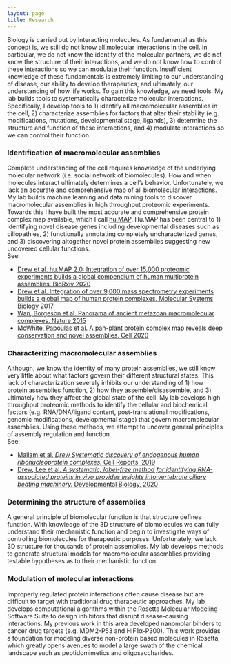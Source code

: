 ```yaml
---
layout: page
title: Research
---
```


<p class="message">
Biology is carried out by interacting molecules. As fundamental as this concept is, we still do not know all molecular interactions in the cell. In particular, we do not know the identity of the molecular partners, we do not know the structure of their interactions, and we do not know how to control these interactions so we can modulate their function. Insufficient knowledge of these fundamentals is extremely limiting to our understanding of disease, our ability to develop therapeutics, and ultimately, our understanding of how life works. To gain this knowledge, we need tools. My lab builds tools to systematically characterize molecular interactions. Specifically, I develop tools to 1) identify all macromolecular assemblies in the cell, 2) characterize assemblies for factors that alter their stability (e.g. modifications, mutations, developmental stage, ligands), 3) determine the structure and function of these interactions, and 4) modulate interactions so we can control their function.
</p>

<p class="message">
	<h3>Identification of macromolecular assemblies</h3>
</p>
<p>
Complete understanding of the cell requires knowledge of the underlying molecular network (i.e. social network of biomolecules). How and when molecules interact ultimately determines a cell’s behavior. Unfortunately, we lack an accurate and comprehensive map of all biomolecular interactions. My lab builds machine learning and data mining tools to discover macromolecular assemblies in high throughput proteomic experiments. Towards this I have built the most accurate and comprehensive protein complex map available, which I call <a href="http://humap2.proteincomplexes.org" target='_blank'>hu.MAP</a>. Hu.MAP has been central to 1) identifying novel disease genes including developmental diseases such as ciliopathies, 2) functionally annotating completely uncharacterized genes, and 3) discovering altogether novel protein assemblies suggesting new uncovered cellular functions.
<br>
See:
<ul>
<li>
<a href="https://www.biorxiv.org/content/10.1101/2020.09.15.298216v1" target='_blank'>
Drew et al. hu.MAP 2.0: Integration of over 15,000 proteomic experiments builds a global compendium of human multiprotein assemblies. BioRxiv 2020
</a>
</li>
<li>
<a href="http://msb.embopress.org/content/13/6/932" target='_blank'>
Drew et al. Integration of over 9,000 mass spectrometry experiments builds a global map of human protein complexes. Molecular Systems Biology 2017
</a>
</li>
<li>
<a href="http://www.nature.com/nature/journal/v525/n7569/full/nature14877.html" target='_blank'>
Wan, Borgeson et al. Panorama of ancient metazoan macromolecular complexes. Nature 2015
</a>
</li>
<li>
<a href="https://www.sciencedirect.com/science/article/abs/pii/S0092867420302269" target='_blank'>
McWhite, Papoulas et al. A pan-plant protein complex map reveals deep conservation and novel assemblies. Cell 2020
</a>
</li>
</ul>
</p>
<!--
<img src="{{ site.url }}/images/complex_network.png" width="200" height="200" />
-->

<p class="message">
	<h3>Characterizing macromolecular assemblies</h3>
</p>
<p>
Although, we know the identity of many protein assemblies, we still know very little about what factors govern their different structural states. This lack of characterization severely inhibits our understanding of 1) how protein assemblies function, 2) how they assemble/disassemble, and 3) ultimately how they affect the global state of the cell. My lab develops high throughput proteomic methods to identify the cellular and biochemical factors (e.g. RNA/DNA/ligand content, post-translational modifications, genomic modifications, developmental stage) that govern macromolecular assemblies. Using these methods, we attempt to uncover general principles of assembly regulation and function.
<br>
See:
<ul>
<li>
<a href="https://journals.plos.org/ploscompbiol/article?id=10.1371/journal.pcbi.1005625" target='_blank'>
Mallam et al. <i>Drew Systematic discovery of endogenous human ribonucleoprotein complexes.</i> Cell Reports, 2019 
</a>
</li>
<li>
<a href="https://www.sciencedirect.com/science/article/abs/pii/S0012160620302293" target='_blank'>
Drew, Lee et al. <i>A systematic, label-free method for identifying RNA-associated proteins in vivo provides insights into vertebrate ciliary beating machinery.</i> Developmental Biology, 2020
</a>
</li>
</ul>
</p>
</p>
<!--
<img src="{{ site.url }}/images/proteasome_correlation.png" height="200" />
<br>
(Wan, Borgeson et al. Nature 2015)
-->

<p class="message">
	<h3>Determining the structure of assemblies</h3>
</p>
<p>
A general principle of biomolecular function is that structure defines function. With knowledge of the 3D structure of biomolecules we can fully understand their mechanistic function and begin to investigate ways of controlling biomolecules for therapeutic purposes. Unfortunately, we lack 3D structure for thousands of protein assemblies. My lab develops methods to generate structural models for macromolecular assemblies providing testable hypotheses as to their mechanistic function.
</p>

<!--
<img src="{{ site.url }}/images/ja-2014-02310r_0005.jpeg" width="200" height="150" />
<br>
(Bullock Lao, Drew et al. JACS 2014)
-->

<p class="message">
	<h3>Modulation of molecular interactions</h3>
</p>
<p>
Improperly regulated protein interactions often cause disease but are difficult to target with traditional drug therapeutic approaches. My lab develops computational algorithms within the Rosetta Molecular Modeling Software Suite to design inhibitors that disrupt disease-causing interactions. My previous work in this area developed nanomolar binders to cancer drug targets (e.g. MDM2-P53 and HIF1α-P300). This work provides a foundation for modeling diverse non-protein based molecules in Rosetta, which greatly opens avenues to model a large swath of the chemical landscape such as peptidomimetics and oligosaccharides.
</p>

